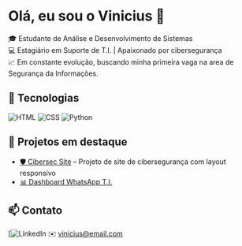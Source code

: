 # Olá, eu sou o Vinicius 👋

🎓 Estudante de Análise e Desenvolvimento de Sistemas  
💻 Estagiário em Suporte de T.I. | Apaixonado por cibersegurança  
📈 Em constante evolução, buscando minha primeira vaga na area de Segurança da Informações.

## 🚀 Tecnologias
![HTML](https://img.shields.io/badge/-HTML5-E34F26?style=flat-square&logo=html5&logoColor=white)
![CSS](https://img.shields.io/badge/-CSS3-1572B6?style=flat-square&logo=css3)
![Python](https://img.shields.io/badge/-Python-3776AB?style=flat-square&logo=python)

## 📌 Projetos em destaque
- [🛡️ Cibersec Site](https://github.com/seuuser/cibersec) – Projeto de site de cibersegurança com layout responsivo
- [📊 Dashboard WhatsApp T.I.](https://github.com/seuuser/dashboard-suporte)

## 📫 Contato
[![LinkedIn](https://www.linkedin.com/in/vinicius-pereira27/)
✉️ vinicius@email.com
